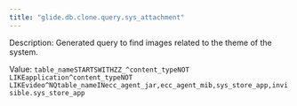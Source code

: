 ```yaml
---
title: "glide.db.clone.query.sys_attachment"
---
```


Description: Generated query to find images related to the theme of the system.

Value: `table_nameSTARTSWITHZZ_^content_typeNOT LIKEapplication^content_typeNOT LIKEvideo^NQtable_nameINecc_agent_jar,ecc_agent_mib,sys_store_app,invisible.sys_store_app`